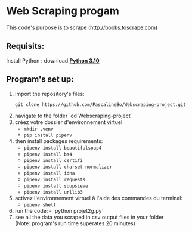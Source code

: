 # Web Scraping progam
This code's purpose is to scrape (http://books.toscrape.com)

## Requisits: 

Install Python : download **[Python 3.10](https://www.python.org/downloads/)** 

## Program's set up:
  <ol>
  <li>import the repository's files:

`git clone https://github.com/PascalineBo/Webscraping-project.git`</li>
  
  <li> navigate to the folder `cd Webscraping-project` </li>
  <li>créez votre dossier d'environnement virtuel:

- `mkdir .venv`
- `pip install pipenv`
</li>
<li> then install packages requirements:

- `pipenv install beautifulsoup4`
- `pipenv install bs4`
- `pipenv install certifi`
- `pipenv install charset-normalizer`
- `pipenv install idna`
- `pipenv install requests`
- `pipenv install soupsieve`
- `pipenv install urllib3`
    </li>
<li> activez l'environnement virtuel à l'aide des commandes du terminal:
    
- `pipenv shell`
    </li>
 <li> run the code: 
   - `python projet2g.py`
</li>
  <li>see all the data you scraped in csv output files in your folder </li>
(Note: program's run time superates 20 minutes) 
  </ol>
